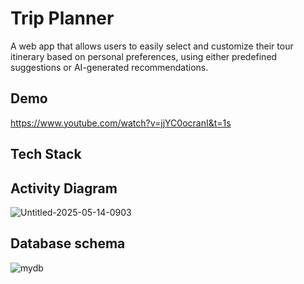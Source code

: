 # Trip Planner
A web app that allows users to easily select and customize their tour itinerary based on personal preferences, using either predefined suggestions or AI-generated recommendations.

## Demo
https://www.youtube.com/watch?v=jjYC0ocranI&t=1s

## Tech Stack

## Activity Diagram
![Untitled-2025-05-14-0903](https://github.com/user-attachments/assets/b4fda94b-f4eb-4a4f-a060-4f3a748d0726)


## Database schema
![mydb](https://github.com/user-attachments/assets/881a47bb-5361-4821-9d91-482ecbd3afcf)
